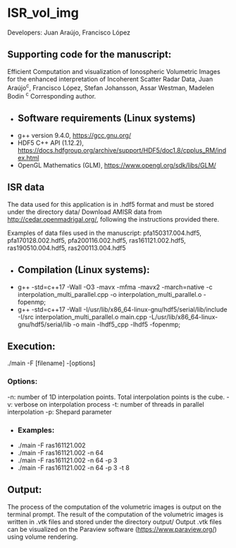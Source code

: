 # ISR_vol_img
Developers: Juan Araújo, Francisco López

## Supporting code for the manuscript:
Efficient Computation and visualization of Ionospheric Volumetric Images for the enhanced interpretation of Incoherent Scatter Radar Data,
Juan Araújo<sup>c</sup>, Francisco López, Stefan Johansson, Assar Westman, Madelen Bodin
<sup>c</sup> Corresponding author. 

* ## Software requirements (Linux systems)
+ g++ version 9.4.0, https://gcc.gnu.org/
+ HDF5 C++ API (1.12.2), https://docs.hdfgroup.org/archive/support/HDF5/doc1.8/cpplus_RM/index.html
+ OpenGL Mathematics (GLM), https://www.opengl.org/sdk/libs/GLM/

## ISR data
The data used for this application is in .hdf5 format and must be stored under the directory data/
Download AMISR data from http://cedar.openmadrigal.org/, following the instructions provided there.

Examples of data files used in the manuscript:
pfa150317.004.hdf5, pfa170128.002.hdf5, pfa200116.002.hdf5, ras161121.002.hdf5, ras190510.004.hdf5, ras200113.004.hdf5

* ## Compilation  (Linux systems):
+ g++ -std=c++17 -Wall -O3 -mavx -mfma -mavx2 -march=native -c interpolation_multi_parallel.cpp -o interpolation_multi_parallel.o -fopenmp;
+ g++ -std=c++17 -Wall -I/usr/lib/x86_64-linux-gnu/hdf5/serial/lib/include -I/src interpolation_multi_parallel.o main.cpp -L/usr/lib/x86_64-linux-gnu/hdf5/serial/lib -o main -lhdf5_cpp -lhdf5 -fopenmp;

## Execution:
./main -F [filename] -[options]

### Options:
-n: number of 1D interpolation points. Total interpolation points is the cube.
-v: verbose on interpolation process
-t: number of threads in parallel interpolation
-p: Shepard parameter

* ### Examples:
+ ./main -F ras161121.002
+ ./main -F ras161121.002 -n 64
+ ./main -F ras161121.002 -n 64 -p 3 
+ ./main -F ras161121.002 -n 64 -p 3 -t 8

## Output:
The process of the computation of the volumetric images is output on the terminal prompt.
The result of the computation of the volumetric images is written in .vtk files and stored under the directory output/ 
Output .vtk files can be visualized on the Paraview software (https://www.paraview.org/) using volume rendering.
